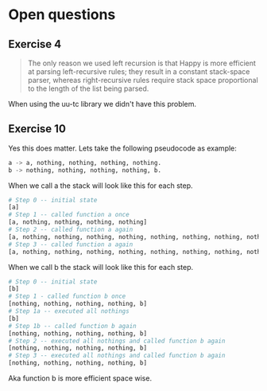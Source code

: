 # Open questions

## Exercise 4

> The only reason we used left recursion is that Happy is more efficient at parsing left-recursive rules; they result in a constant stack-space parser, whereas right-recursive rules require stack space proportional to the length of the list being parsed.

When using the uu-tc library we didn't have this problem.

## Exercise 10

Yes this does matter. Lets take the following pseudocode as example:

```py
a -> a, nothing, nothing, nothing, nothing.
b -> nothing, nothing, nothing, nothing, b.
```

When we call a the stack will look like this for each step.

```py
# Step 0 -- initial state
[a]
# Step 1 -- called function a once
[a, nothing, nothing, nothing, nothing]
# Step 2 -- called function a again
[a, nothing, nothing, nothing, nothing, nothing, nothing, nothing, nothing]
# Step 3 -- called function a again
[a, nothing, nothing, nothing, nothing, nothing, nothing, nothing, nothing, nothing, nothing, nothing, nothing]
```

When we call b the stack will look like this for each step.

```py
# Step 0 -- initial state
[b]
# Step 1 - called function b once
[nothing, nothing, nothing, nothing, b]
# Step 1a -- executed all nothings
[b]
# Step 1b -- called function b again
[nothing, nothing, nothing, nothing, b]
# Step 2 -- executed all nothings and called function b again
[nothing, nothing, nothing, nothing, b]
# Step 3 -- executed all nothings and called function b again
[nothing, nothing, nothing, nothing, b]
```

Aka function b is more efficient space wise.

